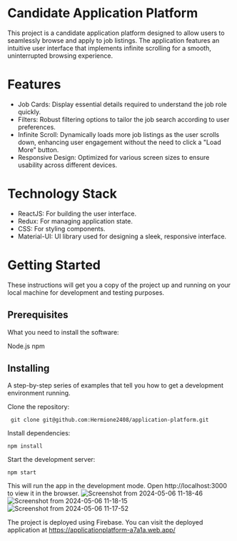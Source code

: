 # Candidate Application Platform
This project is a candidate application platform designed to allow users to seamlessly browse and apply to job listings. The application features an intuitive user interface that implements infinite scrolling for a smooth, uninterrupted browsing experience.

# Features
- Job Cards: Display essential details required to understand the job role quickly.
- Filters: Robust filtering options to tailor the job search according to user preferences.
- Infinite Scroll: Dynamically loads more job listings as the user scrolls down, enhancing user engagement without the need to click a "Load More" button.
- Responsive Design: Optimized for various screen sizes to ensure usability across different devices.

# Technology Stack
- ReactJS: For building the user interface.
- Redux: For managing application state.
- CSS: For styling components.
- Material-UI: UI library used for designing a sleek, responsive interface.

# Getting Started
These instructions will get you a copy of the project up and running on your local machine for development and testing purposes.

## Prerequisites
What you need to install the software:

Node.js
npm
## Installing
A step-by-step series of examples that tell you how to get a development environment running.

Clone the repository:
```
 git clone git@github.com:Hermione2408/application-platform.git
```

Install dependencies:

```
npm install
```

Start the development server:

```
npm start
```

This will run the app in the development mode. Open http://localhost:3000 to view it in the browser.
![Screenshot from 2024-05-06 11-18-46](https://github.com/Hermione2408/application-platform/assets/78696767/afb639e4-dd60-43f3-b3f9-7f4b23d33fd3)
![Screenshot from 2024-05-06 11-18-15](https://github.com/Hermione2408/application-platform/assets/78696767/e5669523-c081-4f34-94a9-a3bab5717e08)
![Screenshot from 2024-05-06 11-17-52](https://github.com/Hermione2408/application-platform/assets/78696767/2755eabb-9894-4003-af9e-04c87556f44d)


The project is deployed using Firebase. You can visit the deployed application at https://applicationplatform-a7a1a.web.app/



